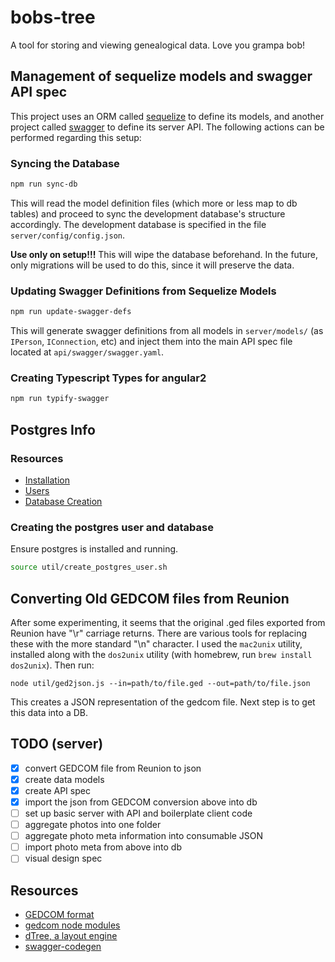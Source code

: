 # bobs-tree

A tool for storing and viewing genealogical data. Love you grampa bob!


## Management of sequelize models and swagger API spec

This project uses an ORM called [sequelize](http://docs.sequelizejs.com/en/v3/) to define its models,
and another project called [swagger](http://swagger.io/) to define its server API. The following actions can
be performed regarding this setup:


### Syncing the Database

```bash
npm run sync-db
```

This will read the model definition files (which more or less map to db tables) and proceed to
sync the development database's structure accordingly. The development database is specified
in the file `server/config/config.json`.

**Use only on setup!!!** This will wipe the database beforehand. In the future, only migrations
will be used to do this, since it will preserve the data.


### Updating Swagger Definitions from Sequelize Models

```bash
npm run update-swagger-defs
```

This will generate swagger definitions from all models in `server/models/` (as `IPerson`, `IConnection`, etc)
and inject them into the main API spec file located at `api/swagger/swagger.yaml`.


### Creating Typescript Types for angular2

```bash
npm run typify-swagger
```


## Postgres Info

### Resources

- [Installation](https://wiki.postgresql.org/wiki/Detailed_installation_guides)
- [Users](https://www.postgresql.org/docs/8.0/static/user-manag.html)
- [Database Creation](https://www.postgresql.org/docs/9.0/static/sql-createdatabase.html)

### Creating the postgres user and database

Ensure postgres is installed and running.

```bash
source util/create_postgres_user.sh
```




## Converting Old GEDCOM files from Reunion

After some experimenting, it seems that the original .ged files exported from Reunion have "\r" carriage returns.
There are various tools for replacing these with the more standard "\n" character. I used the `mac2unix` utility,
installed along with the `dos2unix` utility (with homebrew, run `brew install dos2unix`). Then run:

```
node util/ged2json.js --in=path/to/file.ged --out=path/to/file.json
```

This creates a JSON representation of the gedcom file. Next step is to get this data into a DB.







## TODO (server)
- [X] convert GEDCOM file from Reunion to json
- [X] create data models
- [X] create API spec
- [X] import the json from GEDCOM conversion above into db
- [ ] set up basic server with API and boilerplate client code
- [ ] aggregate photos into one folder
- [ ] aggregate photo meta information into consumable JSON
- [ ] import photo meta from above into db
- [ ] visual design spec

## Resources

- [GEDCOM format](https://en.wikipedia.org/wiki/GEDCOM)
- [gedcom node modules](https://www.npmjs.com/search?q=gedcom)
- [dTree, a layout engine](https://github.com/ErikGartner/dTree)
- [swagger-codegen](https://github.com/swagger-api/swagger-codegen)